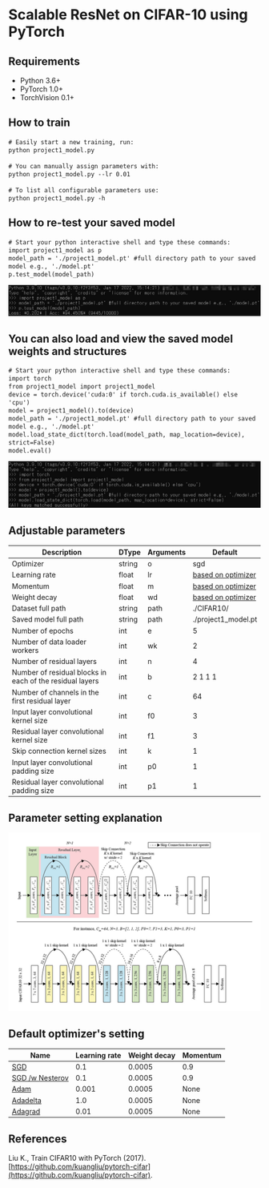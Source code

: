 # Scalable ResNet on CIFAR-10 using PyTorch

## Requirements
- Python 3.6+
- PyTorch 1.0+
- TorchVision 0.1+

## How to train
```
# Easily start a new training, run: 
python project1_model.py

# You can manually assign parameters with: 
python project1_model.py --lr 0.01

# To list all configurable parameters use: 
python project1_model.py -h

```
## How to re-test your saved model
```
# Start your python interactive shell and type these commands: 
import project1_model as p
model_path = './project1_model.pt' #full directory path to your saved model e.g., './model.pt'
p.test_model(model_path)
```
![retest_model](images/retest_model.jpg)
## You can also load and view the saved model weights and structures
```
# Start your python interactive shell and type these commands: 
import torch
from project1_model import project1_model
device = torch.device('cuda:0' if torch.cuda.is_available() else 'cpu')
model = project1_model().to(device)
model_path = './project1_model.pt' #full directory path to your saved model e.g., './model.pt'
model.load_state_dict(torch.load(model_path, map_location=device), strict=False)
model.eval()
```
![load_model](images/load_model.jpg)
## Adjustable parameters
| Description | DType       | Arguments  | Default | 
| ----------- | ----------- | ---------- | ------- | 
| Optimizer                              | string | o          | sgd | 
| Learning rate                          | float  | lr         | [based on optimizer](#optimizer) | 
| Momentum                          	 | float  | m          | [based on optimizer](#optimizer) | 
| Weight decay                           | float  | wd         | [based on optimizer](#optimizer) | 
| Dataset full path                      | string | path       | ./CIFAR10/  | 
| Saved model full path                  | string | path       | ./project1_model.pt  | 
| Number of epochs                            | int    | e          | 5   | 
| Number of data loader workers               | int    | wk         | 2   | 
| Number of residual layers                   | int    | n          | 4   | 
| Number of residual blocks in each of the residual layers | int    | b           | 2 1 1 1 | 
| Number of channels in the first residual layer     | int    | c           | 64      | 
| Input layer convolutional kernel size   		 	 | int    | f0        	 | 3       | 
| Residual layer convolutional kernel size   		 | int    | f1        	 | 3       | 
| Skip connection kernel sizes 			 	| int    | k     	  	 | 1       | 
| Input layer convolutional padding size 	| int    | p0     	  	 | 1       | 
| Residual layer convolutional padding size | int    | p1     	  	 | 1       | 

## Parameter setting explanation
![explain_resnet](images/explain_resnet.jpg)


## <a id="optimizer">Default optimizer's setting</a>
| Name 		  | Learning rate | Weight decay | Momentum  | 
| ----------- | ------------- | ---------- | ---------- |
| [SGD](https://pytorch.org/docs/stable/generated/torch.optim.SGD.html)           | 0.1 	  | 0.0005|0.9|
| [SGD /w Nesterov](https://pytorch.org/docs/stable/generated/torch.optim.SGD.html) | 0.1 	  | 0.0005|0.9|
| [Adam](https://pytorch.org/docs/stable/generated/torch.optim.Adam.html)			| 0.001   | 0.0005|None|
| [Adadelta](https://pytorch.org/docs/stable/generated/torch.optim.Adadelta.html)	| 1.0  	  | 0.0005|None|
| [Adagrad](https://pytorch.org/docs/stable/generated/torch.optim.Adagrad.html)		| 0.01 	  | 0.0005|None|


## References
Liu K., Train CIFAR10 with PyTorch (2017). [https://github.com/kuangliu/pytorch-cifar](https://github.com/kuangliu/pytorch-cifar). 